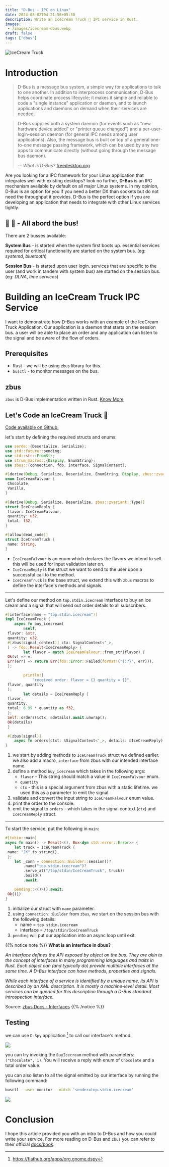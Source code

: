 ```yaml
---
title: "D-Bus - IPC on Linux"
date: 2024-08-02T04:21:56+05:30
description: Write an IceCream Truck 🍨 IPC service in Rust. 
images:
 - /images/icecream-dbus.webp
draft: false
tags: ["dbus"]
---
```


![IceCream Truck](/images/icecream-dbus.webp "DALL-E rendition of a icecream truck.")

# Introduction

> D-Bus is a message bus system, a simple way for applications to talk to one another. In addition to interprocess communication, D-Bus helps coordinate process lifecycle; it makes it simple and reliable to code a "single instance" application or daemon, and to launch applications and daemons on demand when their services are needed.

> D-Bus supplies both a system daemon (for events such as "new hardware device added" or "printer queue changed") and a per-user-login-session daemon (for general IPC needs among user applications). Also, the message bus is built on top of a general one-to-one message passing framework, which can be used by any two apps to communicate directly (without going through the message bus daemon). 
>
> -- *What is D-Bus?* [freedesktop.org](https://www.freedesktop.org/wiki/Software/dbus/)

Are you looking for a IPC framework for your Linux application that integrates well with existing desktops? look no further, **D-Bus** is an IPC mechanism available by default on all major Linux systems. In my opinion, D-Bus is an option for you if you need a better DX than sockets but do not need the throughput it provides. D-Bus is the perfect option if you are developing an application that needs to integrate with other Linux services tightly.

## 🚌 📢 - All abord the bus!

There are 2 busses available:

**System Bus** - is started when the system first boots up. essential services required for critical functionality are started on the system bus. (eg: *systemd*, *bluetooth*)

**Session Bus** - is started upon user login. services that are specific to the user (and work in tandem with system bus) are started on the session bus. (eg: *DLNA*, *time services*)

# Building an IceCream Truck IPC Service

I want to demonstrate how D-Bus works with an example of the IceCream Truck Application. Our application is a daemon that starts on the session bus. a user will be able to place an order and any application can listen to the signal and be aware of the flow of orders.

## Prerequisites
* Rust - we will be using `zbus` library for this.
* `busctl` - to monitor messages on the bus.

## zbus
`zbus` is D-Bus implementation written in Rust.
[Know More](https://github.com/dbus2/zbus)

## Let's Code an IceCream Truck 🍦

[Code available on Github.](https://github.com/jkotra/icecream-dbus)

let's start by defining the required structs and enums:

```rs
use serde::{Deserialize, Serialize};
use std::future::pending;
use std::str::FromStr;
use strum_macros::{Display, EnumString};
use zbus::{connection, fdo, interface, SignalContext};

#[derive(Debug, Serialize, Deserialize, EnumString, Display, zbus::zvariant::Type)]
enum IceCreamFalvour {
 Chocolate,
 Vanilla,
}

#[derive(Debug, Serialize, Deserialize, zbus::zvariant::Type)]
struct IceCreamReply {
 flavor: IceCreamFalvour,
 quantity: u32,
 total: f32,
}

#[allow(dead_code)]
struct IceCreamTruck {
 name: String,
}
```

* `IceCreamFalvour` is an enum which declares the flavors we intend to sell. this will be used for input validation later on.
*  `IceCreamReply` is the struct we want to send to the user upon a successful call to the method.
* `IceCreamTruck` is the base struct, we extend this with `zbus` macros to define the interface's methods and signals.

---

Let's define our method on `top.stdin.icecream` interface to buy an ice cream and a signal that will send out order details to all subscribers.

```rs
#[interface(name = "top.stdin.icecream")]
impl IceCreamTruck {
    async fn buy_icecream(
        &self,
 flavor: &str,
 quantity: u32,
 #[zbus(signal_context)] ctx: SignalContext<'_>,
 ) -> fdo::Result<IceCreamReply> {
        let flavor = match IceCreamFalvour::from_str(flavor) {
 Ok(v) => v,
 Err(err) => return Err(fdo::Error::Failed(format!("{:?}", err))),
 };

        println!(
            "received order: flavor = {} quantity = {}",
 flavor, quantity
 );
        let details = IceCreamReply {
 flavor,
 quantity,
 total: 6.99 * quantity as f32,
 };
 Self::orders(&ctx, &details).await.unwrap();
 Ok(details)
 }

 #[zbus(signal)]
    async fn orders(ctxt: &SignalContext<'_>, details: &IceCreamReply) -> zbus::Result<()>;
}
```

1. we start by adding methods to `IceCreamTruck` struct we defined earlier. we also add a macro, `interface` from zbus with our intended interface name.
2. define a method `buy_icecream` which takes in the following args:
    * `flavor` - This string should match a value in `IceCreamFalvour` enum.
    * `quantity`
    * `ctx` - this is a special argument from zbus with a static lifetime. we used this as a parameter to emit the signal.
3. validate and convert the input string to `IceCreamFalvour` enum value.
4. print the order to the console.
5. emit the signal to `orders` - which takes in the signal context (`ctx`) and `IceCreamReply` struct.

---

To start the service, put the following in `main`:

```rs
#[tokio::main]
async fn main() -> Result<(), Box<dyn std::error::Error>> {
    let truck = IceCreamTruck {
 name: "JK".to_string(),
 };
    let _conn = connection::Builder::session()?
        .name("top.stdin.icecream")?
        .serve_at("/top/stdin/IceCreamTruck", truck)?
        .build()
        .await;

    pending::<()>().await;
 Ok(())
}
```

1. initialize our struct with `name` parameter.
2. using `connection::Builder` from `zbus`, we start on the session bus with the following details:
    * name = `top.stdin.icecream`
    * interface = `/top/stdin/IceCreamTruck`
3. `pending` will put our application into an async loop until exit.

{{% notice note %}}
**What is an interface in dbus?**

*An interface defines the API exposed by object on the bus. They are akin to the concept of interfaces in many programming languages and traits in Rust. Each object can (and typically do) provide multiple interfaces at the same time. A D-Bus interface can have methods, properties and signals.*

*While each interface of a service is identified by a unique name, its API is described by an XML description. It is mostly a machine-level detail. Most services can be queried for this description through a D-Bus standard introspection interface.*

Source: [zbus Docs - Interfaces](https://dbus2.github.io/zbus/concepts.html#interfaces)
{{% /notice %}}

## Testing

we can use `D-Spy` application [^1] to call our interface's method.

![](/images/d-spy.png)

you can try invoking the `BuyIcecream` method with parameters: `("Chocolate", 1)`. You will receive a reply with enum of `Chocolate` and a total order value.

you can also listen to all the signal emitted by our interface by running the following command:
```sh
busctl --user monitor --match 'sender=top.stdin.icecream'
```

![](/images/dbus-signal.png)

# Conclusion

I hope this article provided you with an intro to D-Bus and how you could write your service. For more reading on D-Bus and `zbus` you can refer to their official [docs/book](https://dbus2.github.io/zbus/introduction.html).

[^1]: https://flathub.org/apps/org.gnome.dspy